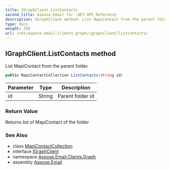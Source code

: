 ```yaml
---
title: IGraphClient.ListContacts
second_title: Aspose.Email for .NET API Reference
description: IGraphClient method. List MapiContact from the parent folder
type: docs
weight: 350
url: /net/aspose.email.clients.graph/igraphclient/listcontacts/
---
```

## IGraphClient.ListContacts method

List MapiContact from the parent folder.

```csharp
public MapiContactCollection ListContacts(string id)
```

| Parameter | Type | Description |
| --- | --- | --- |
| id | String | Parent folder id |

### Return Value

Returns list of MapiContact of the folder

### See Also

* class [MapiContactCollection](../../../aspose.email.mapi/mapicontactcollection/)
* interface [IGraphClient](../)
* namespace [Aspose.Email.Clients.Graph](../../igraphclient/)
* assembly [Aspose.Email](../../../)


